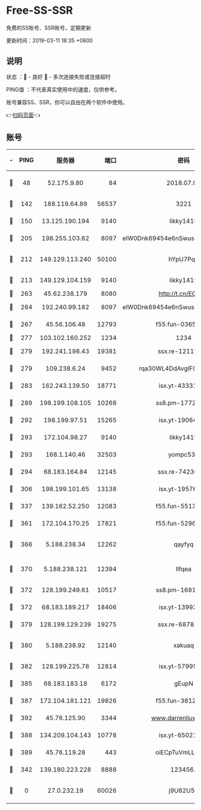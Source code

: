 # Free-SS-SSR

免费的SS账号、SSR账号，定期更新

更新时间：2019-03-11 18:35 +0800

## 说明

状态     ：🙂 - 良好 🙁 - 多次连接失败或连接超时

PING值   ：不代表真实使用中的速度，仅供参考。

账号兼容SS、SSR，你可以自由在两个软件中使用。

👉[扫码页面](https://liesauer.github.io/Free-SS-SSR/)👈

## 账号

|-|PING|服务器|端口|密码|加密方式|区域|
|:----:|:----:|:-----:|-----:|:----:|:----:|:----:|
|🙂|48|52.175.9.80|84|2018.07.07|chacha20-ietf-poly1305|HK|
|🙂|142|188.119.64.89|56537|3221|aes-256-cfb|RU|
|🙂|150|13.125.190.194|9140|likky1415|aes-256-cfb|KR|
|🙂|205|198.255.103.62|8097|eIW0Dnk69454e6nSwuspv9DmS201tQ0D|aes-256-cfb|US|
|🙂|212|149.129.113.240|50100|hYpU7PqP|chacha20-ietf-poly1305|CN|
|🙂|213|149.129.104.159|9140|likky1415|aes-256-cfb|HK|
|🙂|263|45.62.238.179|8080|http://t.cn/EGJIyrl|rc4-md5|CA|
|🙂|264|192.240.99.182|8097|eIW0Dnk69454e6nSwuspv9DmS201tQ0D|aes-256-cfb|US|
|🙂|267|45.56.106.48|12793|f55.fun-03657766|aes-256-cfb|US|
|🙂|277|103.102.160.252|1234|1234|rc4-md5|JP|
|🙂|279|192.241.198.43|19381|ssx.re-12112932|aes-256-cfb|US|
|🙂|279|109.238.6.24|9452|rqa30WL4DdAvgIFG6Fs3znzTa|aes-256-cfb|FR|
|🙂|283|162.243.139.50|18771|isx.yt-43331560|aes-256-cfb|US|
|🙂|289|198.199.108.105|10268|ss8.pm-17727916|aes-256-cfb|US|
|🙂|292|198.199.97.51|15265|isx.yt-19064666|aes-256-cfb|US|
|🙂|293|172.104.98.27|9140|likky1415|aes-256-cfb|JP|
|🙂|293|168.1.140.46|32503|yompc535|aes-256-cfb|AU|
|🙂|294|68.183.164.84|12145|ssx.re-74236055|aes-256-cfb|US|
|🙂|306|198.199.101.65|13138|isx.yt-19576277|aes-256-cfb|US|
|🙂|337|139.162.52.250|12083|f55.fun-55135425|aes-256-cfb|SG|
|🙂|361|172.104.170.25|17821|f55.fun-52969616|aes-256-cfb|SG|
|🙂|366|5.188.238.34|12262|qayfyq|chacha20-ietf-poly1305|BR|
|🙂|370|5.188.238.121|12394|llfqea|chacha20-ietf-poly1305|BR|
|🙂|372|128.199.249.61|10517|ss8.pm-16814764|aes-256-cfb|SG|
|🙂|372|68.183.189.217|18406|isx.yt-13993999|aes-256-cfb|SG|
|🙂|379|128.199.129.239|19275|ssx.re-68782281|aes-256-cfb|SG|
|🙂|380|5.188.238.92|12140|xakuaq|chacha20-ietf-poly1305|BR|
|🙂|382|128.199.225.78|12814|isx.yt-57995184|aes-256-cfb|SG|
|🙂|385|68.183.183.18|6172|gEupN|aes-256-cfb|SG|
|🙂|387|172.104.181.121|19826|f55.fun-38127020|aes-256-cfb|SG|
|🙂|392|45.76.125.90|3344|www.darrenliuwei.com|aes-256-cfb|AU|
|🙂|388|134.209.104.143|10778|isx.yt-65021068|aes-256-cfb|SG|
|🙂|389|45.76.119.28|443|oiECpTuVmLLxk4Ts|aes-256-cfb|AU|
|🙁|342|139.180.223.228|8888|123456..|aes-256-cfb|JP|
|🙁|0|27.0.232.19|60026|j9U82U53|xchacha20-ietf-poly1305|HK|
